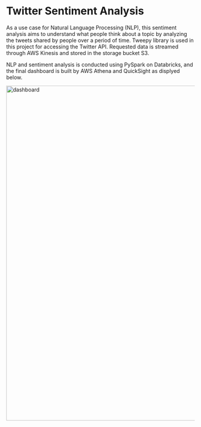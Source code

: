 # Twitter Sentiment Analysis

As a use case for Natural Language Processing (NLP), this sentiment analysis aims to understand what people think about a topic by analyzing the tweets shared by people over a period of time. Tweepy library is used in this project for accessing the Twitter API. Requested data is streamed through AWS Kinesis and stored in the storage bucket S3. 

NLP and sentiment analysis is conducted using PySpark on Databricks, and the final dashboard is built by AWS Athena and QuickSight as displyed below.

<img width="896" alt="dashboard" src="https://user-images.githubusercontent.com/22150244/207928136-a992f238-ad39-4ba5-bef5-54380aa95d92.png">

